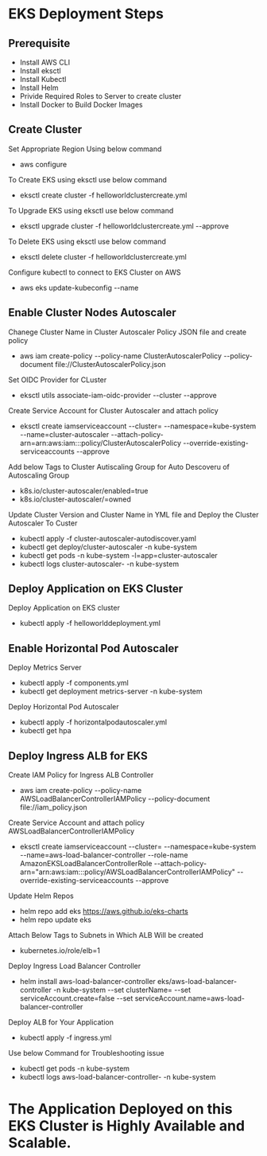 # EKS Deployment Steps

## Prerequisite

- Install AWS CLI
- Install eksctl
- Install Kubectl
- Install Helm
- Privide Required Roles to Server to create cluster
- Install Docker to Build Docker Images

## Create Cluster

Set Appropriate Region Using below command
- aws configure

To Create EKS using eksctl use below command
- eksctl create cluster -f helloworldclustercreate.yml

To Upgrade EKS using eksctl use below command
- eksctl upgrade cluster -f helloworldclustercreate.yml --approve

To Delete EKS using eksctl use below command
- eksctl delete cluster -f helloworldclustercreate.yml

Configure kubectl to connect to EKS Cluster on AWS
- aws eks update-kubeconfig --name <Cluster Name>

## Enable Cluster Nodes Autoscaler

Chanege Cluster Name in Cluster Autoscaler Policy JSON file and create policy
- aws iam create-policy --policy-name ClusterAutoscalerPolicy --policy-document file://ClusterAutoscalerPolicy.json

Set OIDC Provider for CLuster
- eksctl utils associate-iam-oidc-provider --cluster <Cluster> --approve

Create Service Account for Cluster Autoscaler and attach policy 
- eksctl create iamserviceaccount --cluster=<Cluster>   --namespace=kube-system --name=cluster-autoscaler --attach-policy-arn=arn:aws:iam::<Account ID>:policy/ClusterAutoscalerPolicy --override-existing-serviceaccounts --approve

Add below Tags to Cluster Autiscaling Group for Auto Descoveru of Autoscaling Group
- k8s.io/cluster-autoscaler/enabled=true
- k8s.io/cluster-autoscaler/<Cluster>=owned

Update Cluster Version and Cluster Name in YML file and Deploy the Cluster Autoscaler To Custer
- kubectl apply -f cluster-autoscaler-autodiscover.yaml
- kubectl get deploy/cluster-autoscaler -n kube-system
- kubectl get pods -n kube-system -l=app=cluster-autoscaler
- kubectl logs cluster-autoscaler-<pod id> -n kube-system

## Deploy Application on EKS Cluster

Deploy Application on EKS cluster
- kubectl apply -f helloworlddeployment.yml

## Enable Horizontal Pod Autoscaler

Deploy Metrics Server
- kubectl apply -f components.yml
- kubectl get deployment metrics-server -n kube-system

Deploy Horizontal Pod Autoscaler
- kubectl apply -f horizontalpodautoscaler.yml
- kubectl get hpa

## Deploy Ingress ALB for EKS

Create IAM Policy for Ingress ALB Controller
- aws iam create-policy --policy-name AWSLoadBalancerControllerIAMPolicy --policy-document file://iam_policy.json

Create Service Account and attach policy AWSLoadBalancerControllerIAMPolicy
- eksctl create iamserviceaccount --cluster=<Cluster> --namespace=kube-system     --name=aws-load-balancer-controller --role-name AmazonEKSLoadBalancerControllerRole     --attach-policy-arn="arn:aws:iam::<Account ID>:policy/AWSLoadBalancerControllerIAMPolicy"     --override-existing-serviceaccounts --approve

Update Helm Repos
- helm repo add eks https://aws.github.io/eks-charts
- helm repo update eks

Attach Below Tags to Subnets in Which ALB Will be created
- kubernetes.io/role/elb=1

Deploy Ingress Load Balancer Controller
- helm install aws-load-balancer-controller eks/aws-load-balancer-controller -n kube-system --set clusterName=<Cluster Name> --set serviceAccount.create=false --set serviceAccount.name=aws-load-balancer-controller

Deploy ALB for Your Application
- kubectl apply -f ingress.yml

Use below Command for Troubleshooting issue
- kubectl get pods -n kube-system
- kubectl logs aws-load-balancer-controller-<Pod Id> -n kube-system

# The Application Deployed on this EKS Cluster is Highly Available and Scalable. 
